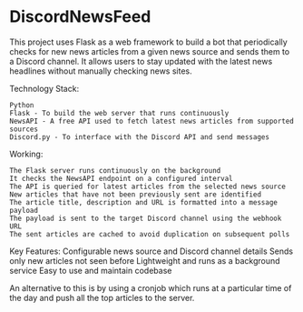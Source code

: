 # DiscordNewsFeed
This project uses Flask as a web framework to build a bot that periodically checks for new news articles from a given news source and sends them to a Discord channel. It allows users to stay updated with the latest news headlines without manually checking news sites.

Technology Stack:

    Python
    Flask - To build the web server that runs continuously
    NewsAPI - A free API used to fetch latest news articles from supported sources
    Discord.py - To interface with the Discord API and send messages

Working:

    The Flask server runs continuously on the background
    It checks the NewsAPI endpoint on a configured interval
    The API is queried for latest articles from the selected news source
    New articles that have not been previously sent are identified
    The article title, description and URL is formatted into a message payload
    The payload is sent to the target Discord channel using the webhook URL
    The sent articles are cached to avoid duplication on subsequent polls

Key Features:
    Configurable news source and Discord channel details
    Sends only new articles not seen before
    Lightweight and runs as a background service
    Easy to use and maintain codebase
    
An alternative to this is by using a cronjob which runs at a particular time of the day and push all the top articles to the server.
